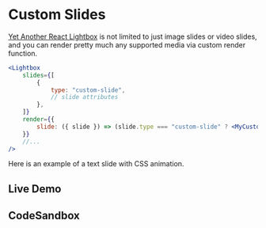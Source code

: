# Custom Slides

[Yet Another React Lightbox](/) is not limited to just image slides or video slides, and you can render pretty much any
supported media via custom render function.

```jsx
<Lightbox
    slides={[
        {
            type: "custom-slide",
            // slide attributes
        },
    ]}
    render={{
        slide: ({ slide }) => (slide.type === "custom-slide" ? <MyCustomSlide slide={slide} /> : undefined),
    }}
    //...
/>
```

Here is an example of a text slide with CSS animation.

## Live Demo

<CustomSlidesExample />

## CodeSandbox

<CodeSandboxLink file="/src/examples/CustomSlides.tsx" path="/examples/custom-slides" />

